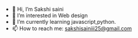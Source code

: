 - 👋 Hi, I’m Sakshi saini
- 👀 I’m interested in Web design
- 🌱 I’m currently learning javascript,python.
- 📫 How to reach me: sakshisainiii25@gmail.com

<!---
Sakshi12222265/Sakshi12222265 is a ✨ special ✨ repository because its `README.md` (this file) appears on your GitHub profile.
You can click the Preview link to take a look at your changes.
--->
